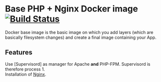 # Base PHP + Nginx Docker image [![Build Status](https://travis-ci.com/ems-project/docker-php-nginx.svg?branch=7.2)](https://travis-ci.com/ems-project/docker-php-nginx)

Docker base image is the basic image on which you add layers (which are basically filesystem changes) and create a final image containing your App.  

## Features

Use [Supervisord] as manager for Apache **and** PHP-FPM.  Supervisord is therefore process 1.  
Installation of [Nginx](https://pkgs.alpinelinux.org/package/v3.11/main/x86_64/nginx).  
